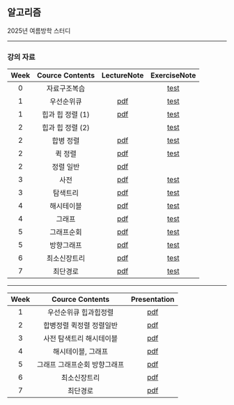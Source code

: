 ## 알고리즘
2025년 여름방학 스터디

---

### 강의 자료

|Week|Cource Contents|LectureNote|ExerciseNote|
|:---:|:-----:|:---:|:---:|
|0|자료구조복습||[test](https://github.com/0l0l4l4/2022_Summer_Algorithm/blob/main/%EB%AC%B8%EC%A0%9C%20PDF/%E1%84%8B%E1%85%A1%E1%86%AF%E1%84%80%E1%85%A9%E1%84%85%E1%85%B5%E1%84%8C%E1%85%B3%E1%86%B7%E1%84%89%E1%85%B5%E1%86%AF%E1%84%89%E1%85%B3%E1%86%B8-1%E1%84%8C%E1%85%AE%E1%84%8E%E1%85%A1_%E1%84%8C%E1%85%A1%E1%84%85%E1%85%AD%E1%84%80%E1%85%AE%E1%84%8C%E1%85%A9%E1%84%87%E1%85%A9%E1%86%A8%E1%84%89%E1%85%B3%E1%86%B8-updated.pdf)|
|1|우선순위큐|[pdf](https://github.com/0l0l4l4/2022_Summer_Algorithm/blob/main/%EC%9D%B4%EB%A1%A0%20PDF/%E1%84%80%E1%85%A1%E1%86%BC%E1%84%8B%E1%85%B405-%E1%84%8B%E1%85%AE%E1%84%89%E1%85%A5%E1%86%AB%E1%84%89%E1%85%AE%E1%86%AB%E1%84%8B%E1%85%B1%20%E1%84%8F%E1%85%B2.pdf)|[test](https://github.com/0l0l4l4/2022_Summer_Algorithm/blob/main/%EB%AC%B8%EC%A0%9C%20PDF/%E1%84%8B%E1%85%A1%E1%86%AF%E1%84%80%E1%85%A9%E1%84%85%E1%85%B5%E1%84%8C%E1%85%B3%E1%86%B7%E1%84%89%E1%85%B5%E1%86%AF%E1%84%89%E1%85%B3%E1%86%B8-2%E1%84%8C%E1%85%AE%E1%84%8E%E1%85%A1_%E1%84%8B%E1%85%AE%E1%84%89%E1%85%A5%E1%86%AB%E1%84%89%E1%85%AE%E1%86%AB%E1%84%8B%E1%85%B1%E1%84%8F%E1%85%B2.pdf)|
|1|힙과 힙 정렬 (1)|[pdf](https://github.com/0l0l4l4/2022_Summer_Algorithm/blob/main/%EC%9D%B4%EB%A1%A0%20PDF/%E1%84%80%E1%85%A1%E1%86%BC%E1%84%8B%E1%85%B406-%E1%84%92%E1%85%B5%E1%86%B8%E1%84%80%E1%85%AA%20%E1%84%92%E1%85%B5%E1%86%B8%20%E1%84%8C%E1%85%A5%E1%86%BC%E1%84%85%E1%85%A7%E1%86%AF.pdf)|[test](https://github.com/0l0l4l4/2022_Summer_Algorithm/blob/main/%EB%AC%B8%EC%A0%9C%20PDF/%E1%84%8B%E1%85%A1%E1%86%AF%E1%84%80%E1%85%A9%E1%84%85%E1%85%B5%E1%84%8C%E1%85%B3%E1%86%B7%E1%84%89%E1%85%B5%E1%86%AF%E1%84%89%E1%85%B3%E1%86%B8-3%E1%84%8C%E1%85%AE%E1%84%8E%E1%85%A1_%E1%84%92%E1%85%B5%E1%86%B8%E1%84%80%E1%85%AA%E1%84%92%E1%85%B5%E1%86%B8%E1%84%8C%E1%85%A5%E1%86%BC%E1%84%85%E1%85%A7%E1%86%AF(1).pdf)|
|2|힙과 힙 정렬 (2)||[test](https://github.com/0l0l4l4/2022_Summer_Algorithm/blob/main/%EB%AC%B8%EC%A0%9C%20PDF/%E1%84%8B%E1%85%A1%E1%86%AF%E1%84%80%E1%85%A9%E1%84%85%E1%85%B5%E1%84%8C%E1%85%B3%E1%86%B7%E1%84%89%E1%85%B5%E1%86%AF%E1%84%89%E1%85%B3%E1%86%B8-4%E1%84%8C%E1%85%AE%E1%84%8E%E1%85%A1_%E1%84%92%E1%85%B5%E1%86%B8%E1%84%80%E1%85%AA%E1%84%92%E1%85%B5%E1%86%B8%E1%84%8C%E1%85%A5%E1%86%BC%E1%84%85%E1%85%A7%E1%86%AF(2).pdf)|
|2|합병 정렬|[pdf](https://github.com/0l0l4l4/2022_Summer_Algorithm/blob/main/%EC%9D%B4%EB%A1%A0%20PDF/%E1%84%80%E1%85%A1%E1%86%BC%E1%84%8B%E1%85%B407-%E1%84%92%E1%85%A1%E1%86%B8%E1%84%87%E1%85%A7%E1%86%BC%20%E1%84%8C%E1%85%A5%E1%86%BC%E1%84%85%E1%85%A7%E1%86%AF.pdf)|[test](https://github.com/0l0l4l4/2022_Summer_Algorithm/blob/main/%EB%AC%B8%EC%A0%9C%20PDF/%E1%84%8B%E1%85%A1%E1%86%AF%E1%84%80%E1%85%A9%E1%84%85%E1%85%B5%E1%84%8C%E1%85%B3%E1%86%B7%E1%84%89%E1%85%B5%E1%86%AF%E1%84%89%E1%85%B3%E1%86%B8-5%E1%84%8C%E1%85%AE%E1%84%8E%E1%85%A1_%E1%84%92%E1%85%A1%E1%86%B8%E1%84%87%E1%85%A7%E1%86%BC%E1%84%8C%E1%85%A5%E1%86%BC%E1%84%85%E1%85%A7%E1%86%AF%E1%84%86%E1%85%A1%E1%86%AB(1%E1%84%87%E1%85%A5%E1%86%AB%E1%84%86%E1%85%A1%E1%86%AB).pdf)|
|2|퀵 정렬|[pdf](https://github.com/0l0l4l4/2022_Summer_Algorithm/blob/main/%EC%9D%B4%EB%A1%A0%20PDF/%E1%84%80%E1%85%A1%E1%86%BC%E1%84%8B%E1%85%B408-%E1%84%8F%E1%85%B1%E1%86%A8%20%E1%84%8C%E1%85%A5%E1%86%BC%E1%84%85%E1%85%A7%E1%86%AF.pdf)|[test](https://github.com/0l0l4l4/2022_Summer_Algorithm/blob/main/%EB%AC%B8%EC%A0%9C%20PDF/%E1%84%8B%E1%85%A1%E1%86%AF%E1%84%80%E1%85%A9%E1%84%85%E1%85%B5%E1%84%8C%E1%85%B3%E1%86%B7%E1%84%89%E1%85%B5%E1%86%AF%E1%84%89%E1%85%B3%E1%86%B8-5%E1%84%8C%E1%85%AE%E1%84%8E%E1%85%A1_%E1%84%92%E1%85%A1%E1%86%B8%E1%84%87%E1%85%A7%E1%86%BC%E1%84%8C%E1%85%A5%E1%86%BC%E1%84%85%E1%85%A7%E1%86%AF%E1%84%8F%E1%85%B1%E1%86%A8%E1%84%8C%E1%85%A5%E1%86%BC%E1%84%85%E1%85%A7%E1%86%AF_%E1%84%8C%E1%85%AE%E1%86%BC%E1%84%87%E1%85%A9%E1%86%A8%E1%84%92%E1%85%A5%E1%84%8B%E1%85%AD%E1%86%BC.pdf)|
|2|정렬 일반|[pdf](https://github.com/0l0l4l4/2022_Summer_Algorithm/blob/main/%EC%9D%B4%EB%A1%A0%20PDF/%E1%84%80%E1%85%A1%E1%86%BC%E1%84%8B%E1%85%B409-%E1%84%8C%E1%85%A5%E1%86%BC%E1%84%85%E1%85%A7%E1%86%AF%20%E1%84%8B%E1%85%B5%E1%86%AF%E1%84%87%E1%85%A1%E1%86%AB.pdf)||
|3|사전|[pdf](https://github.com/0l0l4l4/2022_Summer_Algorithm/blob/main/%EC%9D%B4%EB%A1%A0%20PDF/%E1%84%80%E1%85%A1%E1%86%BC%E1%84%8B%E1%85%B410-%E1%84%89%E1%85%A1%E1%84%8C%E1%85%A5%E1%86%AB.pdf)|[test](https://github.com/0l0l4l4/2022_Summer_Algorithm/blob/main/%EB%AC%B8%EC%A0%9C%20PDF/%E1%84%8B%E1%85%A1%E1%86%AF%E1%84%80%E1%85%A9%E1%84%85%E1%85%B5%E1%84%8C%E1%85%B3%E1%86%B7%E1%84%89%E1%85%B5%E1%86%AF%E1%84%89%E1%85%B3%E1%86%B8-6%E1%84%8C%E1%85%AE%E1%84%8E%E1%85%A1_%E1%84%89%E1%85%A1%E1%84%8C%E1%85%A5%E1%86%AB.pdf)|
|3|탐색트리|[pdf](https://github.com/0l0l4l4/2022_Summer_Algorithm/blob/main/%EC%9D%B4%EB%A1%A0%20PDF/%E1%84%80%E1%85%A1%E1%86%BC%E1%84%8B%E1%85%B411-%E1%84%90%E1%85%A1%E1%86%B7%E1%84%89%E1%85%A2%E1%86%A8%E1%84%90%E1%85%B3%E1%84%85%E1%85%B5.pdf)|[test](https://github.com/0l0l4l4/2022_Summer_Algorithm/blob/main/%EB%AC%B8%EC%A0%9C%20PDF/%E1%84%8B%E1%85%A1%E1%86%AF%E1%84%80%E1%85%A9%E1%84%85%E1%85%B5%E1%84%8C%E1%85%B3%E1%86%B7%E1%84%89%E1%85%B5%E1%86%AF%E1%84%89%E1%85%B3%E1%86%B8-7%E1%84%8C%E1%85%AE%E1%84%8E%E1%85%A1_%E1%84%90%E1%85%A1%E1%86%B7%E1%84%89%E1%85%A2%E1%86%A8%E1%84%90%E1%85%B3%E1%84%85%E1%85%B5_added.pdf)|
|4|해시테이블|[pdf](https://github.com/0l0l4l4/2022_Summer_Algorithm/blob/main/%EC%9D%B4%EB%A1%A0%20PDF/%E1%84%80%E1%85%A1%E1%86%BC%E1%84%8B%E1%85%B412-%E1%84%92%E1%85%A2%E1%84%89%E1%85%B5%E1%84%90%E1%85%A6%E1%84%8B%E1%85%B5%E1%84%87%E1%85%B3%E1%86%AF.pdf)|[test](https://github.com/0l0l4l4/2022_Summer_Algorithm/blob/main/%EB%AC%B8%EC%A0%9C%20PDF/%E1%84%8B%E1%85%A1%E1%86%AF%E1%84%80%E1%85%A9%E1%84%85%E1%85%B5%E1%84%8C%E1%85%B3%E1%86%B7%E1%84%89%E1%85%B5%E1%86%AF%E1%84%89%E1%85%B3%E1%86%B8-9%E1%84%8C%E1%85%AE%E1%84%8E%E1%85%A1_%E1%84%92%E1%85%A2%E1%84%89%E1%85%B5%E1%84%90%E1%85%A6%E1%84%8B%E1%85%B5%E1%84%87%E1%85%B3%E1%86%AF_20171030.pdf)|
|4|그래프|[pdf](https://github.com/0l0l4l4/2022_Summer_Algorithm/blob/main/%EC%9D%B4%EB%A1%A0%20PDF/%E1%84%80%E1%85%A1%E1%86%BC%E1%84%8B%E1%85%B413-%E1%84%80%E1%85%B3%E1%84%85%E1%85%A2%E1%84%91%E1%85%B3.pdf)|[test](https://github.com/0l0l4l4/2022_Summer_Algorithm/blob/main/%EB%AC%B8%EC%A0%9C%20PDF/%E1%84%8B%E1%85%A1%E1%86%AF%E1%84%80%E1%85%A9%E1%84%85%E1%85%B5%E1%84%8C%E1%85%B3%E1%86%B7%E1%84%89%E1%85%B5%E1%86%AF%E1%84%89%E1%85%B3%E1%86%B8-10%E1%84%8C%E1%85%AE%E1%84%8E%E1%85%A1_%E1%84%80%E1%85%B3%E1%84%85%E1%85%A2%E1%84%91%E1%85%B3-.pdf)|
|5|그래프순회|[pdf](https://github.com/0l0l4l4/2022_Summer_Algorithm/blob/main/%EC%9D%B4%EB%A1%A0%20PDF/%E1%84%80%E1%85%A1%E1%86%BC%E1%84%8B%E1%85%B414-%E1%84%80%E1%85%B3%E1%84%85%E1%85%A2%E1%84%91%E1%85%B3%20%E1%84%89%E1%85%AE%E1%86%AB%E1%84%92%E1%85%AC.pdf)|[test](https://github.com/0l0l4l4/2022_Summer_Algorithm/blob/main/%EB%AC%B8%EC%A0%9C%20PDF/%E1%84%8B%E1%85%A1%E1%86%AF%E1%84%80%E1%85%A9%E1%84%85%E1%85%B5%E1%84%8C%E1%85%B3%E1%86%B7%E1%84%89%E1%85%B5%E1%86%AF%E1%84%89%E1%85%B3%E1%86%B8-11%E1%84%8C%E1%85%AE%E1%84%8E%E1%85%A1_%E1%84%80%E1%85%B3%E1%84%85%E1%85%A2%E1%84%91%E1%85%B3%E1%84%89%E1%85%AE%E1%86%AB%E1%84%92%E1%85%AC-20190901.pdf)|
|5|방향그래프|[pdf](https://github.com/0l0l4l4/2022_Summer_Algorithm/blob/main/%EC%9D%B4%EB%A1%A0%20PDF/%E1%84%80%E1%85%A1%E1%86%BC%E1%84%8B%E1%85%B415-%E1%84%87%E1%85%A1%E1%86%BC%E1%84%92%E1%85%A3%E1%86%BC%E1%84%80%E1%85%B3%E1%84%85%E1%85%A2%E1%84%91%E1%85%B3.pdf)|[test](https://github.com/0l0l4l4/2022_Summer_Algorithm/blob/main/%EB%AC%B8%EC%A0%9C%20PDF/%E1%84%8B%E1%85%A1%E1%86%AF%E1%84%80%E1%85%A9%E1%84%85%E1%85%B5%E1%84%8C%E1%85%B3%E1%86%B7%E1%84%89%E1%85%B5%E1%86%AF%E1%84%89%E1%85%B3%E1%86%B8-12%E1%84%8C%E1%85%AE%E1%84%8E%E1%85%A1%20%E1%84%87%E1%85%A1%E1%86%BC%E1%84%92%E1%85%A3%E1%86%BC%E1%84%80%E1%85%B3%E1%84%85%E1%85%A2%E1%84%91%E1%85%B3.pdf)|
|6|최소신장트리|[pdf](https://github.com/0l0l4l4/2022_Summer_Algorithm/blob/main/%EC%9D%B4%EB%A1%A0%20PDF/%E1%84%80%E1%85%A1%E1%86%BC%E1%84%8B%E1%85%B416-%E1%84%8E%E1%85%AC%E1%84%89%E1%85%A9%E1%84%89%E1%85%B5%E1%86%AB%E1%84%8C%E1%85%A1%E1%86%BC%E1%84%90%E1%85%B3%E1%84%85%E1%85%B5.pdf)|[test](https://github.com/0l0l4l4/2022_Summer_Algorithm/blob/main/%EB%AC%B8%EC%A0%9C%20PDF/%E1%84%8B%E1%85%A1%E1%86%AF%E1%84%80%E1%85%A9%E1%84%85%E1%85%B5%E1%84%8C%E1%85%B3%E1%86%B7%E1%84%89%E1%85%B5%E1%86%AF%E1%84%89%E1%85%B3%E1%86%B8-13%E1%84%8C%E1%85%AE%E1%84%8E%E1%85%A1_%E1%84%8E%E1%85%AC%E1%84%89%E1%85%A9%E1%84%89%E1%85%B5%E1%86%AB%E1%84%8C%E1%85%A1%E1%86%BC%E1%84%90%E1%85%B3%E1%84%85%E1%85%B5-20190901.pdf)|
|7|최단경로|[pdf](https://github.com/0l0l4l4/2022_Summer_Algorithm/blob/main/%EC%9D%B4%EB%A1%A0%20PDF/%E1%84%80%E1%85%A1%E1%86%BC%E1%84%8B%E1%85%B417-%E1%84%8E%E1%85%AC%E1%84%83%E1%85%A1%E1%86%AB%E1%84%80%E1%85%A7%E1%86%BC%E1%84%85%E1%85%A9.pdf)|[test](https://github.com/0l0l4l4/2022_Summer_Algorithm/blob/main/%EB%AC%B8%EC%A0%9C%20PDF/%E1%84%8B%E1%85%A1%E1%86%AF%E1%84%80%E1%85%A9%E1%84%85%E1%85%B5%E1%84%8C%E1%85%B3%E1%86%B7%E1%84%89%E1%85%B5%E1%86%AF%E1%84%89%E1%85%B3%E1%86%B8-14%E1%84%8C%E1%85%AE%E1%84%8E%E1%85%A1_%E1%84%8E%E1%85%AC%E1%84%83%E1%85%A1%E1%86%AB%E1%84%80%E1%85%A7%E1%86%BC%E1%84%85%E1%85%A9-20190901.pdf)|

---

|Week|Cource Contents|Presentation|
|:---:|:-----:|:---:|
|1|우선순위큐 힙과힙정렬| [pdf](link)|
|2|합병정렬 퀵정렬 정렬일반|  [pdf](link)|
|3|사전 탐색트리 해시테이블| [pdf](link)|
|4|해시테이블, 그래프|  [pdf](link)|
|5|그래프 그래프순회 방향그래프| [pdf](link)|
|6|최소신장트리| [pdf](link)|
|7|최단경로| [pdf](link)|
